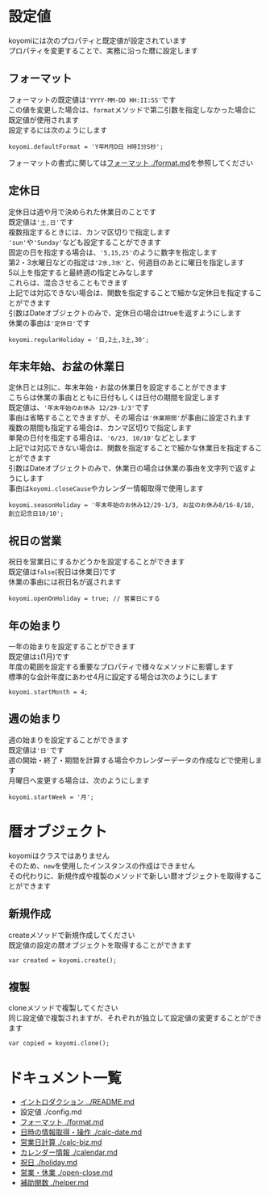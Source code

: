 # 設定値

koyomiには次のプロパティと既定値が設定されています  
プロパティを変更することで、実務に沿った暦に設定します  

## フォーマット

フォーマットの既定値は`'YYYY-MM-DD HH:II:SS'`です  
この値を変更した場合は、`format`メソッドで第二引数を指定しなかった場合に既定値が使用されます  
設定するには次のようにします  

```
koyomi.defaultFormat = 'Y年M月D日 H時I分S秒';
```

フォーマットの書式に関しては[フォーマット ./format.md](./format.md)を参照してください

## 定休日

定休日は週や月で決められた休業日のことです  
既定値は`'土,日'`です  
複数指定するときには、カンマ区切りで指定します  
`'sun'`や`'Sunday'`なども設定することができます  
固定の日を指定する場合は、`'5,15,25'`のように数字を指定します  
第2・3水曜日などの指定は`'2水,3水'`と、何週目のあとに曜日を指定します  
5以上を指定すると最終週の指定とみなします  
これらは、混合させることもできます  
上記では対応できない場合は、関数を指定することで細かな定休日を指定することができます  
引数はDateオブジェクトのみで、定休日の場合はtrueを返すようにします  
休業の事由は`'定休日'`です

```
koyomi.regularHoliday = '日,2土,3土,30';
```

## 年末年始、お盆の休業日

定休日とは別に、年末年始・お盆の休業日を設定することができます  
こちらは休業の事由とともに日付もしくは日付の期間を設定します  
既定値は、`'年末年始のお休み 12/29-1/3'`です  
事由は省略することできますが、その場合は`'休業期間'`が事由に設定されます  
複数の期間も指定する場合は、カンマ区切りで指定します  
単発の日付を指定する場合は、`'6/23, 10/10'`などとします  
上記では対応できない場合は、関数を指定することで細かな休業日を指定することができます  
引数はDateオブジェクトのみで、休業日の場合は休業の事由を文字列で返すようにします  
事由は`koyomi.closeCause`やカレンダー情報取得で使用します  

```
koyomi.seasonHoliday = '年末年始のお休み12/29-1/3, お盆のお休み8/16-8/18, 創立記念日10/10';
```

## 祝日の営業

祝日を営業日にするかどうかを設定することができます  
既定値は`false`(祝日は休業日)です  
休業の事由には祝日名が返されます

```
koyomi.openOnHoliday = true; // 営業日にする
```

## 年の始まり

一年の始まりを設定することができます  
既定値は`1`(1月)です  
年度の範囲を設定する重要なプロパティで様々なメソッドに影響します  
標準的な会計年度にあわせ4月に設定する場合は次のようにします  

```
koyomi.startMonth = 4;
```

## 週の始まり

週の始まりを設定することができます  
既定値は`'日'`です  
週の開始・終了・期間を計算する場合やカレンダーデータの作成などで使用します  
月曜日へ変更する場合は、次のようにします  

```
koyomi.startWeek = '月';
```

# 暦オブジェクト

koyomiはクラスではありません  
そのため、`new`を使用したインスタンスの作成はできません  
その代わりに、新規作成や複製のメソッドで新しい暦オブジェクトを取得することができます  

## 新規作成

createメソッドで新規作成してください  
既定値の設定の暦オブジェクトを取得することができます

```
var created = koyomi.create(); 
```

## 複製

cloneメソッドで複製してください  
同じ設定値で複製されますが、それぞれが独立して設定値の変更することができます

```
var copied = koyomi.clone(); 
```


# ドキュメント一覧

  + [イントロダクション ../README.md](../README.md)
  + 設定値 ./config.md
  + [フォーマット ./format.md](./format.md)
  + [日時の情報取得・操作 ./calc-date.md](./calc-date.md)
  + [営業日計算 ./calc-biz.md](./calc-biz.md)
  + [カレンダー情報 ./calendar.md](./calendar.md)
  + [祝日 ./holiday.md](./holiday.md)
  + [営業・休業 ./open-close.md](./open-close.md)
  + [補助関数 ./helper.md](./helper.md)